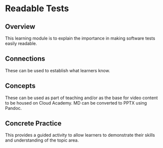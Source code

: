 # Readable Tests

## Overview

This learning module is to explain the importance in making software tests easily readable.

## Connections

These can be used to establish what learners know.

## Concepts

These can be used as part of teaching and/or as the base for video content to be housed on Cloud Academy.  MD can be converted to PPTX using Pandoc.

## Concrete Practice

This provides a guided activity to allow learners to demonstrate their skills and understanding of the topic area.
